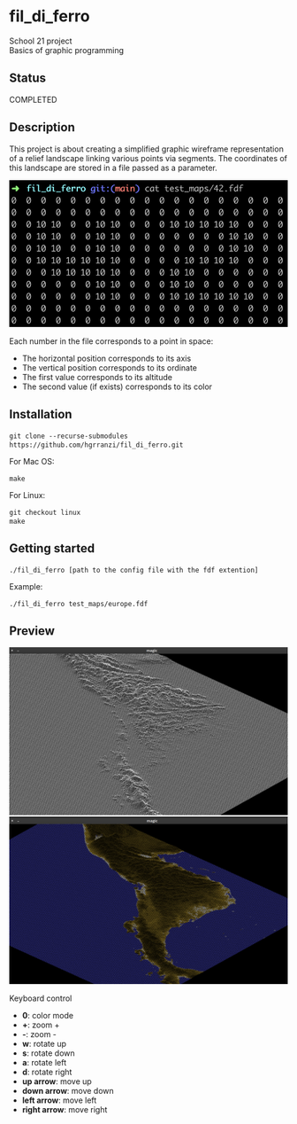 # fil_di_ferro

School 21 project<br>
Basics of graphic programming

## Status

COMPLETED

## Description

This project is about creating a simplified graphic wireframe representation of a relief landscape linking various points via segments. The coordinates of this landscape are stored in a file passed as
a parameter.<br>

![file](./test_maps/file_example.png)

Each number in the file corresponds to a point in space:

<ul>
  <li>The horizontal position corresponds to its axis</li>
  <li>The vertical position corresponds to its ordinate</li>
  <li>The first value corresponds to its altitude</li>
  <li>The second value (if exists) corresponds to its color</li>
</ul>

## Installation

	git clone --recurse-submodules https://github.com/hgrranzi/fil_di_ferro.git

For Mac OS:

	make

For Linux:

	git checkout linux
	make

## Getting started

	./fil_di_ferro [path to the config file with the fdf extention]

Example:

	./fil_di_ferro test_maps/europe.fdf

## Preview

![file](./test_maps/wb.png) ![file](./test_maps/color.png)

Keyboard control

<ul>
  <li><b>0</b>:      color mode</li>
  <li><b>+</b>:      zoom +</li>
  <li><b>-</b>:      zoom -</li>
  <li><b>w</b>:      rotate up</li>
  <li><b>s</b>:      rotate down</li>
  <li><b>a</b>:      rotate left</li>
  <li><b>d</b>:      rotate right</li>
  <li><b>up arrow</b>:      move up</li>
  <li><b>down arrow</b>:    move down</li>
  <li><b>left arrow</b>:    move left</li>
  <li><b>right arrow</b>:   move right</li>
</ul>
